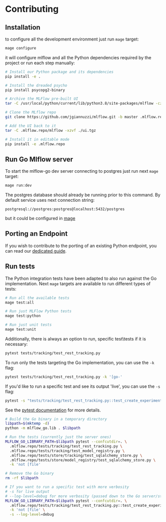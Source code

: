 # Contributing

## Installation

to configure all the development environment just run `mage` target:

```bash
mage configure
```

it will configure mlflow and all the Python dependencies required by the project or run each step manually:

```bash
# Install our Python package and its dependencies
pip install -e .

# Install the dreaded psycho
pip install psycopg2-binary

# Archive the MLFlow pre-built UI
tar -C /usr/local/python/current/lib/python3.8/site-packages/mlflow -czvf ./ui.tgz ./server/js/build

# Clone the MLflow repo
git clone https://github.com/jgiannuzzi/mlflow.git -b master .mlflow.repo

# Add the UI back to it
tar -C .mlflow.repo/mlflow -xzvf ./ui.tgz

# Install it in editable mode
pip install -e .mlflow.repo
```

## Run Go Mlflow server

To start the mlflow-go dev server connecting to postgres just run next `mage` target:

```bash
mage run:dev
```

The postgres database should already be running prior to this command. By default service uses next connection string:

```
postgresql://postgres:postgres@localhost:5432/postgres
```

but it could be configured in [mage](./magefiles/run.go)

## Porting an Endpoint

If you wish to contribute to the porting of an existing Python endpoint, you can read our [dedicated guide](./docs/porting-a-new-endpoint.md).

## Run tests

The Python integration tests have been adapted to also run against the Go implementation.
Next `mage` targets are available to run different types of tests:

```bash
# Run all the available tests
mage test:all
```

```bash
# Run just MLFlow Python tests
mage test:python
```

```bash
# Run just unit tests 
mage test:unit
```

Additionally, there is always an option to run, specific test\tests if it is necessary:

```bash
pytest tests/tracking/test_rest_tracking.py
```

To run only the tests targeting the Go implementation, you can use the `-k` flag:

```bash
pytest tests/tracking/test_rest_tracking.py -k '[go-'
```

If you'd like to run a specific test and see its output 'live', you can use the `-s` flag:

```bash
pytest -s "tests/tracking/test_rest_tracking.py::test_create_experiment_validation[go-postgresql]"
```

See the [pytest documentation](https://docs.pytest.org/en/8.2.x/how-to/usage.html#specifying-which-tests-to-run) for more details.

```bash
# Build the Go binary in a temporary directory
libpath=$(mktemp -d)
python -m mlflow_go.lib . $libpath

# Run the tests (currently just the server ones)
MLFLOW_GO_LIBRARY_PATH=$libpath pytest --confcutdir=. \
  .mlflow.repo/tests/tracking/test_rest_tracking.py \
  .mlflow.repo/tests/tracking/test_model_registry.py \
  .mlflow.repo/tests/store/tracking/test_sqlalchemy_store.py \
  .mlflow.repo/tests/store/model_registry/test_sqlalchemy_store.py \
  -k 'not [file'

# Remove the Go binary
rm -rf $libpath

# If you want to run a specific test with more verbosity
# -s for live output
# --log-level=debug for more verbosity (passed down to the Go server/stores)
MLFLOW_GO_LIBRARY_PATH=$libpath pytest --confcutdir=. \
  .mlflow.repo/tests/tracking/test_rest_tracking.py::test_create_experiment_validation \
  -k 'not [file' \
  -s --log-level=debug
```